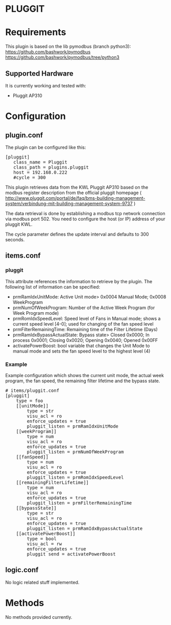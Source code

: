 # PLUGGIT

# Requirements

This plugin is based on the lib pymodbus (branch python3):
https://github.com/bashwork/pymodbus
https://github.com/bashwork/pymodbus/tree/python3

## Supported Hardware

It is currently working and tested with:

  * Pluggit AP310

# Configuration

## plugin.conf

The plugin can be configured like this:

<pre>
[pluggit]
   class_name = Pluggit
   class_path = plugins.pluggit
   host = 192.168.0.222
   #cycle = 300
</pre>

This plugin retrieves data from the KWL Pluggit AP310 based on the modbus register description from the official pluggit homepage ( http://www.pluggit.com/portal/de/faq/bms-building-management-system/verbindung-mit-building-management-system-9737 )

The data retrieval is done by establishing a modbus tcp network connection via modbus port 502.
You need to configure the host (or IP) address of your pluggit KWL.

The cycle parameter defines the update interval and defaults to 300 seconds.

## items.conf

### pluggit

This attribute references the information to retrieve by the plugin.
The following list of information can be specified:

  * prmRamIdxUnitMode: Active Unit mode> 0x0004 Manual Mode; 0x0008 WeekProgram
  * prmNumOfWeekProgram: Number of the Active Week Program (for Week Program mode)
  * prmRomIdxSpeedLevel: Speed level of Fans in Manual mode; shows a current speed level [4-0]; used for changing of the fan speed level
  * prmFilterRemainingTime: Remaining time of the Filter Lifetime (Days)
  * prmRamIdxBypassActualState: Bypass state> Closed 0x0000; In process 0x0001; Closing 0x0020; Opening 0x0040; Opened 0x00FF
  * activatePowerBoost: bool variable that changes the Unit Mode to manual mode and sets the fan speed level to the highest level (4)

### Example

Example configuration which shows the current unit mode, the actual week program, the fan speed, the remaining filter lifetime and the bypass state.

<pre>
# items/pluggit.conf
[pluggit]
    type = foo
    [[unitMode]]
        type = str
        visu_acl = ro
        enforce_updates = true
        pluggit_listen = prmRamIdxUnitMode
    [[weekProgram]]
        type = num
        visu_acl = ro
        enforce_updates = true
        pluggit_listen = prmNumOfWeekProgram
    [[fanSpeed]]
        type = num
        visu_acl = ro
        enforce_updates = true
        pluggit_listen = prmRomIdxSpeedLevel
    [[remainingFilterLifetime]]
        type = num
        visu_acl = ro
        enforce_updates = true
        pluggit_listen = prmFilterRemainingTime
    [[bypassState]]
        type = str
        visu_acl = ro
        enforce_updates = true
        pluggit_listen = prmRamIdxBypassActualState
    [[activatePowerBoost]]
        type = bool
        visu_acl = rw
        enforce_updates = true
        pluggit_send = activatePowerBoost
</pre>

## logic.conf

No logic related stuff implemented.

# Methods

No methods provided currently.

